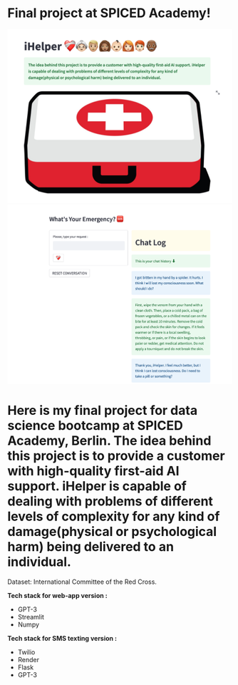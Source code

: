 # Final project at SPICED Academy!

<img src="data/main_page.png" alt="drawing" width="600"/> <img src="data/chat_page.png" alt="drawing" width="600"/>
<h1 align="justified">Here is my final project for data science bootcamp at SPICED Academy, Berlin. The idea behind this project is to provide a customer with high-quality first-aid AI support. iHelper is capable of dealing with problems of different levels of complexity for any kind of damage(physical or psychological harm) being delivered to an individual.</h1>

Dataset: International Committee of the Red Cross.

**Tech stack for web-app version :** 
- GPT-3
- Streamlit
- Numpy

**Tech stack for SMS texting version :** 
- Twilio
- Render
- Flask
- GPT-3
